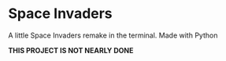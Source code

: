 <h1>Space Invaders</h1>
<p>A little Space Invaders remake in the terminal. Made with Python</p>
<b>THIS PROJECT IS NOT NEARLY DONE</b>
